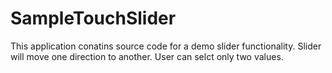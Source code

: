 #  SampleTouchSlider

This application conatins source code for a demo slider functionality. Slider will move one direction to another. User can selct only two values.



